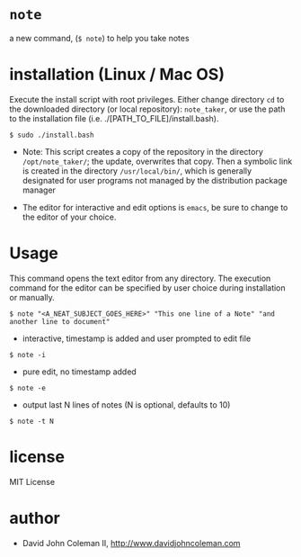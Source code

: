# `note`

a new command, (`$ note`) to help you take notes

# installation (Linux / Mac OS)

Execute the install script with root privileges. Either change directory `cd`
to the downloaded directory (or local repository): `note_taker`, or use the
path to the installation file (i.e. ./[PATH_TO_FILE]/install.bash).

```
$ sudo ./install.bash
```

- Note: This script creates a copy of the repository in the directory
`/opt/note_taker/`; the update, overwrites that copy. Then a symbolic link
is created in the directory `/usr/local/bin/`, which is generally
designated for user programs not managed by the distribution package manager

- The editor for interactive and edit options is `emacs`, be sure to change to
the editor of your choice.

# Usage

This command opens the text editor from any directory. The execution
command for the editor can be specified by user choice during installation or manually.

```
$ note "<A_NEAT_SUBJECT_GOES_HERE>" "This one line of a Note" "and another line to document"
```

- interactive, timestamp is added and user prompted to edit file

```
$ note -i
```

- pure edit, no timestamp added

```
$ note -e
```

- output last N lines of notes (N is optional, defaults to 10)

```
$ note -t N
```

# license

MIT License

# author

- David John Coleman II, http://www.davidjohncoleman.com
